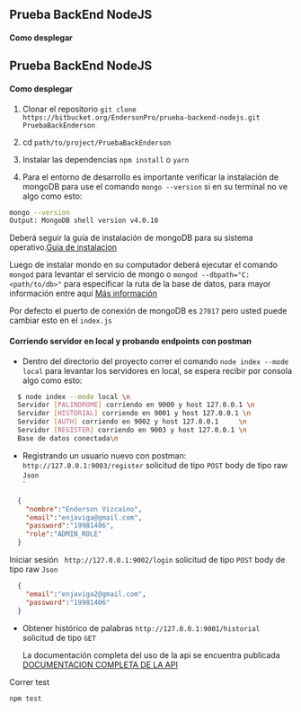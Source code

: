 ## Prueba BackEnd NodeJS

#### Como desplegar
## Prueba BackEnd NodeJS

#### Como desplegar

1. Clonar el repositorio `git clone https://bitbucket.org/EndersonPro/prueba-backend-nodejs.git PruebaBackEnderson`

2. cd `path/to/project/PruebaBackEnderson`

3. Instalar las dependencias `npm install` o `yarn`

4. Para el entorno de desarrollo es importante verificar la instalación de mongoDB para use el comando `mongo --version` si en su terminal no ve algo como esto: 

```bash
mongo --version
Output: MongoDB shell version v4.0.10
```

   Deberá seguir la guía de instalación de mongoDB para su sistema operativo.[Guia de instalacion](https://docs.mongodb.com/manual/installation/)

   Luego de instalar mondo en su computador deberá ejecutar el comando `mongod` para levantar el servicio de mongo o `mongod --dbpath="C:<path/to/db>"` para especificar la ruta de la base de datos, para mayor información entre aquí [Más información](https://docs.mongodb.com/manual/reference/program/mongod/)

   Por defecto el puerto de conexión de mongoDB es `27017` pero usted puede cambiar esto en el `index.js`

#### Corriendo servidor en local y probando endpoints con postman

- Dentro del directorio del proyecto correr el comando `node index --mode local` para levantar los servidores en local, se espera recibir por consola algo como esto: 

```bash
  $ node index --mode local \n
  Servidor [PALINDROME] corriendo en 9000 y host 127.0.0.1 \n
  Servidor [HISTORIAL] corriendo en 9001 y host 127.0.0.1 \n
  Servidor [AUTH] corriendo en 9002 y host 127.0.0.1     \n
  Servidor [REGISTER] corriendo en 9003 y host 127.0.0.1 \n
  Base de datos conectada\n
```

- Registrando un usuario nuevo con postman: ` http://127.0.0.1:9003/register` solicitud de tipo `POST` body de tipo raw `Json`  
`

```json
  {
  	"nombre":"Enderson Vizcaino",
  	"email":"enjaviga@gmail.com",
  	"password":"19981406",
    "role":"ADMIN_ROLE"
  }
```

  Iniciar sesión ` http://127.0.0.1:9002/login` solicitud de tipo `POST` body de tipo raw `Json` 

```json
  {
  	"email":"enjaviga2@gmail.com",
  	"password":"19981406"
  }
```

- Obtener histórico de palabras ` http://127.0.0.1:9001/historial ` solicitud de tipo `GET` 

  La documentación completa del uso de la api se encuentra publicada [DOCUMENTACION COMPLETA DE LA API](https://documenter.getpostman.com/view/4649158/SW18wEk3?version=latest#18b7e8d8-1490-41fc-a2dc-01c553f0de10)

Correr test

```
npm test
```